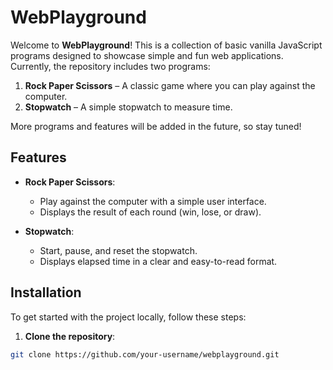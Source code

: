 # WebPlayground

Welcome to **WebPlayground**! This is a collection of basic vanilla JavaScript programs designed to showcase simple and fun web applications. Currently, the repository includes two programs:

1. **Rock Paper Scissors** – A classic game where you can play against the computer. 
2. **Stopwatch** – A simple stopwatch to measure time.

More programs and features will be added in the future, so stay tuned!

## Features

- **Rock Paper Scissors**: 
  - Play against the computer with a simple user interface.
  - Displays the result of each round (win, lose, or draw).
  
- **Stopwatch**:
  - Start, pause, and reset the stopwatch.
  - Displays elapsed time in a clear and easy-to-read format.

## Installation

To get started with the project locally, follow these steps:

1. **Clone the repository**:

```bash
git clone https://github.com/your-username/webplayground.git
 
